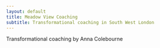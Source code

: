 ```yaml
---
layout: default
title: Meadow View Coaching
subtitle: Transformational coaching in South West London
---
```


Transformational coaching by Anna Colebourne
